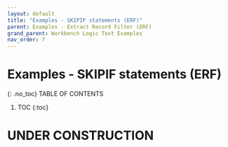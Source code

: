 ```yaml
---
layout: default
title: "Examples - SKIPIF statements (ERF)"
parent: Examples - Extract Record Filter (ERF)
grand_parent: Workbench Logic Text Examples
nav_order: 7
---
```


# Examples - SKIPIF statements (ERF)
{: .no_toc}
TABLE OF CONTENTS 
1. TOC
{:toc}  
 
# UNDER CONSTRUCTION
